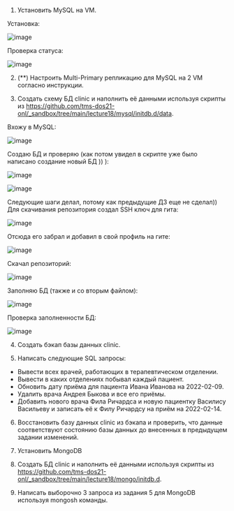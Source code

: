 1. Установить MySQL на VM.

Установка:

![image](https://github.com/tms-dos21-onl/aleksey-ivanishchev/assets/93286236/2fe9d57c-7321-4f0c-a0ff-f0b3023a1134)

Проверка статуса:

![image](https://github.com/tms-dos21-onl/aleksey-ivanishchev/assets/93286236/bd56a09e-b2a1-476f-bb91-89972563c789)

2. (**) Настроить Multi-Primary репликацию для MySQL на 2 VM согласно инструкции.

3. Создать схему БД clinic и наполнить её данными используя скрипты из https://github.com/tms-dos21-onl/_sandbox/tree/main/lecture18/mysql/initdb.d/data.

Вхожу в MySQL:

![image](https://github.com/tms-dos21-onl/aleksey-ivanishchev/assets/93286236/48f801a9-df3f-4941-b5cd-88d7c76e4cf1)

Создаю БД и проверяю (как потом увидел в скрипте уже было написано создание новый БД )) ):

![image](https://github.com/tms-dos21-onl/aleksey-ivanishchev/assets/93286236/62923465-ff6f-471d-afa7-a350c05e27ad)

![image](https://github.com/tms-dos21-onl/aleksey-ivanishchev/assets/93286236/7cacf40e-a221-4e16-a90e-b7643f9ccf36)

Следующие шаги делал, потому как предыдущие ДЗ еще не сделал))
Для скачивания репозитория создал SSH ключ для гита:

![image](https://github.com/tms-dos21-onl/aleksey-ivanishchev/assets/93286236/bf9917f7-3027-49fd-8570-9d6a6ca0372f)

Отсюда его забрал и добавил в свой профиль на гите:

![image](https://github.com/tms-dos21-onl/aleksey-ivanishchev/assets/93286236/f818e681-6c44-4ab1-a7cf-0d2ba82fd093)

Скачал репозиторий:

![image](https://github.com/tms-dos21-onl/aleksey-ivanishchev/assets/93286236/ce1d17fb-7887-42a7-9a4c-bdb4f5f99a7d)

Заполняю БД (также и со вторым файлом):

![image](https://github.com/tms-dos21-onl/aleksey-ivanishchev/assets/93286236/1eb3e762-a691-43f3-9848-58e8fb475173)

Проверка заполненности БД:

![image](https://github.com/tms-dos21-onl/aleksey-ivanishchev/assets/93286236/3d739b67-90ac-4b1f-bc88-05a86090c026)

4. Создать бэкап базы данных clinic.

5. Написать следующие SQL запросы:
- Вывести всех врачей, работающих в терапевтическом отделении.
- Вывести в каких отделениях побывал каждый пациент.
- Обновить дату приёма для пациента Ивана Иванова на 2022-02-09.
- Удалить врача Андрея Быкова и все его приёмы.
- Добавить нового врача Фила Ричардса и новую пациентку Василису Васильеву и записать её к Филу Ричардсу на приём на 2022-02-14.

6. Восстановить базу данных clinic из бэкапа и проверить, что данные соответствуют состоянию базы данных до внесенных в предыдущем задании изменений.

7. Установить MongoDB

8. Создать БД clinic и наполнить её данными используя скрипты из https://github.com/tms-dos21-onl/_sandbox/tree/main/lecture18/mongo/initdb.d.

9. Написать выборочно 3 запроса из задания 5 для MongoDB используя mongosh команды.
